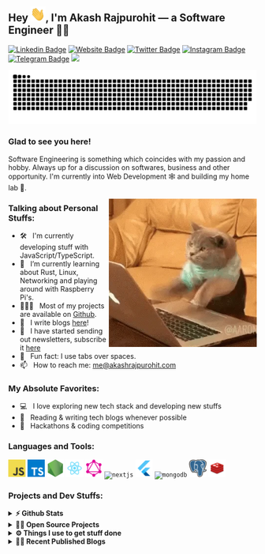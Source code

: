## Hey <img alt="Hi" src="./assets/Hi.gif" width="30px" height="30px" />, I'm Akash Rajpurohit — a Software Engineer 👨‍💻

[![Linkedin Badge](https://img.shields.io/badge/-@AkashRajpurohit-0e76a8?style=flat-square&logo=Linkedin&logoColor=white)](https://linkedin.com/in/AkashRajpurohit)
[![Website Badge](https://img.shields.io/badge/-akashrajpurohit.com-3b5998?style=flat-square&logo=google-chrome&logoColor=white)](https://akashrajpurohit.com/)
[![Twitter Badge](https://img.shields.io/badge/-@akashwhocodes-00acee?style=flat-square&logo=Twitter&logoColor=white)](https://twitter.com/AkashWhoCodes)
[![Instagram Badge](https://img.shields.io/badge/-@akashwho.codes-e4405f?style=flat-square&logo=Instagram&logoColor=white)](https://instagram.com/akashwho.codes/)
[![Telegram Badge](https://img.shields.io/badge/-@AkashRajpurohit-0088cc?style=flat-square&logo=Telegram&logoColor=white)](https://t.me/AkashRajpurohit)
![](https://visitor-badge.laobi.icu/badge?page_id=akashrajpurohit.visitor-badge&style=flat-square&color=0088cc)

<img src="https://raw.githubusercontent.com/AkashRajpurohit/AkashRajpurohit/master/assets/github-snake-dark.svg" />
  
### Glad to see you here!

Software Engineering is something which coincides with my passion and hobby. Always up for a discussion on softwares, business and other opportunity. I'm currently into Web Development 🕸️ and building my home lab 🚀.
  
<img align="right" alt="Coding Cat" src="./assets/coding.webp" />

### Talking about Personal Stuffs:

- 🛠 &nbsp; I'm currently developing stuff with JavaScript/TypeScript.
- 🚀 &nbsp; I’m currently learning about Rust, Linux, Networking and playing around with Raspberry Pi's.
- 👨🏻‍💻 &nbsp; Most of my projects are available on [Github](https://github.com/AkashRajpurohit).
- 💬 &nbsp; I write blogs [here](https://akashrajpurohit.com/blogs/?ref=github-desc)!
- 📰 &nbsp; I have started sending out newsletters, subscribe it [here](https://akashrajpurohit.com/newsletter/?ref=github-desc)
- 👾 &nbsp; Fun fact: I use tabs over spaces.
- 📫 &nbsp; How to reach me: me@akashrajpurohit.com 

### My Absolute Favorites:

- 💻 &nbsp; I love exploring new tech stack and developing new stuffs
- 📰 &nbsp; Reading & writing tech blogs whenever possible
- 🍕 &nbsp; Hackathons & coding competitions

### Languages and Tools:

<code><img height="35" src="https://raw.githubusercontent.com/github/explore/80688e429a7d4ef2fca1e82350fe8e3517d3494d/topics/javascript/javascript.png" alt="javascript"></code>
<code><img height="35" src="https://raw.githubusercontent.com/github/explore/80688e429a7d4ef2fca1e82350fe8e3517d3494d/topics/typescript/typescript.png" alt="typescript"></code>
<code><img height="35" src="https://raw.githubusercontent.com/github/explore/80688e429a7d4ef2fca1e82350fe8e3517d3494d/topics/nodejs/nodejs.png" alt="nodejs"></code>
<code><img height="35" src="https://raw.githubusercontent.com/github/explore/80688e429a7d4ef2fca1e82350fe8e3517d3494d/topics/react/react.png" alt="react"></code>
<code><img height="35" src="https://raw.githubusercontent.com/github/explore/80688e429a7d4ef2fca1e82350fe8e3517d3494d/topics/graphql/graphql.png" alt="graphql"></code>
<code><img height="35" src="https://nextjs.org/static/favicon/favicon-32x32.png" alt="nextjs"></code>
<code><img height="35" src="https://raw.githubusercontent.com/github/explore/cebd63002168a05a6a642f309227eefeccd92950/topics/flutter/flutter.png" alt="flutter"></code>
<code><img height="35" src="https://encrypted-tbn0.gstatic.com/images?q=tbn%3AANd9GcSTTzPAw-55ssm1Im594xYZ9eRQu2JylrkYLg&usqp=CAU" alt="mongodb"></code>
<code><img height="35" src="https://raw.githubusercontent.com/github/explore/80688e429a7d4ef2fca1e82350fe8e3517d3494d/topics/postgresql/postgresql.png" alt="postgresql"></code>
<code><img height="35" src="https://raw.githubusercontent.com/github/explore/80688e429a7d4ef2fca1e82350fe8e3517d3494d/topics/redis/redis.png" alt="redis"></code> 
</code> 

### Projects and Dev Stuffs: 
<details>	
  <summary><b>⚡ Github Stats</b></summary>

  <img height="170em" src="https://github-readme-stats.vercel.app/api?username=AkashRajpurohit&show_icons=false&hide_border=true&count_private=true&show_icons=true&theme=radical" />
  <img height="170em" src="https://github-readme-stats.vercel.app/api/top-langs/?username=AkashRajpurohit&hide=html,Jupyter%20Notebook&show_icons=true&hide_border=true&layout=compact&langs_count=8&theme=radical"/>
</details>

<details>
  <summary><b>🧑‍🚀 Open Source Projects</b></summary>

  <br />
  <table>
    <thead align="center">
      <tr border: none;>
        <td><b>💻 Projects</b></td>
        <td><b>🌟 Stars</b></td>
        <td><b>🍴 Forks</b></td>
        <td><b>🐛 Issues</b></td>
        <td><b>🔔 Pull Requests</b></td>
        <td><b>👨‍💻 Language</b></td>
      </tr>
    </thead>
    <tbody>
      <tr>
	<td><a href="https://github.com/AkashRajpurohit/howtoprofessionallysay/"><b>🧍 How to professionally say</b></a></td>
        <td><img alt="Stars" src="https://img.shields.io/github/stars/AkashRajpurohit/howtoprofessionallysay?style=flat-square&labelColor=343b41"/></td>
        <td><img alt="Forks" src="https://img.shields.io/github/forks/AkashRajpurohit/howtoprofessionallysay?style=flat-square&labelColor=343b41"/></td>
        <td><img alt="Issues" src="https://img.shields.io/github/issues/AkashRajpurohit/howtoprofessionallysay?style=flat-square"/></td>
        <td><img alt="Pull Requests" src="https://img.shields.io/github/issues-pr/AkashRajpurohit/howtoprofessionallysay?style=flat-square"/></td>
        <td><img alt="Language" src="https://img.shields.io/github/languages/top/AkashRajpurohit/howtoprofessionallysay?style=flat-square"/></td>
      </tr>
      <tr>
	<td><a href="https://github.com/AkashRajpurohit/clipper"><b>📋 Clipper</b></a></td>
        <td><img alt="Stars" src="https://img.shields.io/github/stars/AkashRajpurohit/clipper?style=flat-square&labelColor=343b41"/></td>
        <td><img alt="Forks" src="https://img.shields.io/github/forks/AkashRajpurohit/clipper?style=flat-square&labelColor=343b41"/></td>
        <td><img alt="Issues" src="https://img.shields.io/github/issues/AkashRajpurohit/clipper?style=flat-square"/></td>
        <td><img alt="Pull Requests" src="https://img.shields.io/github/issues-pr/AkashRajpurohit/clipper?style=flat-square"/></td>
        <td><img alt="Language" src="https://img.shields.io/github/languages/top/AkashRajpurohit/clipper?style=flat-square"/></td>
      </tr>
      <tr>
	<td><a href="https://github.com/AkashRajpurohit/github-emojis"><b>🚀 Github Emojis</b></a></td>
        <td><img alt="Stars" src="https://img.shields.io/github/stars/AkashRajpurohit/github-emojis?style=flat-square&labelColor=343b41"/></td>
        <td><img alt="Forks" src="https://img.shields.io/github/forks/AkashRajpurohit/github-emojis?style=flat-square&labelColor=343b41"/></td>
        <td><img alt="Issues" src="https://img.shields.io/github/issues/AkashRajpurohit/github-emojis?style=flat-square"/></td>
        <td><img alt="Pull Requests" src="https://img.shields.io/github/issues-pr/AkashRajpurohit/github-emojis?style=flat-square"/></td>
        <td><img alt="Language" src="https://img.shields.io/github/languages/top/AkashRajpurohit/github-emojis?style=flat-square"/></td>
      </tr>
      <tr>
	<td><a href="https://github.com/AkashRajpurohit/Spell-IT"><b>👨🏻‍💻 Spell-IT</b></a></td>
        <td><img alt="Stars" src="https://img.shields.io/github/stars/AkashRajpurohit/Spell-IT?style=flat-square&labelColor=343b41"/></td>
        <td><img alt="Forks" src="https://img.shields.io/github/forks/AkashRajpurohit/Spell-IT?style=flat-square&labelColor=343b41"/></td>
        <td><img alt="Issues" src="https://img.shields.io/github/issues/AkashRajpurohit/Spell-IT?style=flat-square"/></td>
        <td><img alt="Pull Requests" src="https://img.shields.io/github/issues-pr/AkashRajpurohit/Spell-IT?style=flat-square"/></td>
        <td><img alt="Language" src="https://img.shields.io/github/languages/top/AkashRajpurohit/Spell-IT?style=flat-square"/></td> 
      </tr>
    </tbody>
  </table>
  <br />
</details>
 
<details>	
  <br />
  <summary><b>⚙️ Things I use to get stuff done</b></summary>
  	<ul>
  	  <li><b>OS:</b> MacOS / Linux</li>
  	  <li><b>Browser: </b> Firefox / Brave Browser</li>
	  <li><b>Code Editor:</b> Visual Studio Code / Neovim </li>
	  <li><b>To Stay Updated:</b> Dev.to, Medium, Twitter and Tech YouTube Channels</li>
	</ul>
	<b>Read more about it <a target="_blank" rel="norefferer noopener" href="https://akashrajpurohit.com/uses/?ref=github-desc">here</a></b>
</details> 

<details>	
  <br />
  <summary><b>✍🏼 Recent Published Blogs</b></summary>

  <!-- BLOG-POST-LIST:START -->
 - 🚀 <a href='https://akashrajpurohit.com/blog/exploring-overthewire-level-7-to-level-8-bandit-challenge/?ref=github-profile-readme'>Exploring OverTheWire: Level 7 to Level 8 - Bandit Challenge</a>
 - 🔥 <a href='https://akashrajpurohit.com/blog/exploring-overthewire-level-6-to-level-7-bandit-challenge/?ref=github-profile-readme'>Exploring OverTheWire: Level 6 to Level 7 - Bandit Challenge</a>
 - ✍🏽 <a href='https://akashrajpurohit.com/blog/exploring-overthewire-level-5-to-level-6-bandit-challenge/?ref=github-profile-readme'>Exploring OverTheWire: Level 5 to Level 6 - Bandit Challenge</a>
 - 👨‍💻 <a href='https://akashrajpurohit.com/blog/exploring-overthewire-level-4-to-level-5-bandit-challenge/?ref=github-profile-readme'>Exploring OverTheWire: Level 4 to Level 5 - Bandit Challenge</a>
 - ✍🏽 <a href='https://akashrajpurohit.com/blog/exploring-overthewire-level-3-to-level-4-bandit-challenge/?ref=github-profile-readme'>Exploring OverTheWire: Level 3 to Level 4 - Bandit Challenge</a>
 - 👨‍💻 <a href='https://akashrajpurohit.com/blog/exploring-overthewire-level-2-to-level-3-bandit-challenge/?ref=github-profile-readme'>Exploring OverTheWire: Level 2 to Level 3 - Bandit Challenge</a>
 - 🔥 <a href='https://akashrajpurohit.com/blog/exploring-overthewire-level-1-to-level-2-bandit-challenge/?ref=github-profile-readme'>Exploring OverTheWire: Level 1 to Level 2 - Bandit Challenge</a>
 - ✍🏽 <a href='https://akashrajpurohit.com/blog/exploring-overthewire-level-0-to-level-1-bandit-challenge/?ref=github-profile-readme'>Exploring OverTheWire: Level 0 to Level 1 - Bandit Challenge</a>
 - 🚀 <a href='https://akashrajpurohit.com/blog/exploring-overthewire-level-0-bandit-challenge/?ref=github-profile-readme'>Exploring OverTheWire: Level 0 - Bandit Challenge</a>
 - 🚀 <a href='https://akashrajpurohit.com/blog/adguard-home-tailscale-erase-ads-on-the-go/?ref=github-profile-readme'>AdGuard Home + Tailscale = Erase Ads on the Go</a>
 - 🔥 <a href='https://akashrajpurohit.com/blog/how-i-safeguard-essential-data-in-my-homelab-with-offsite-backup-on-cloud/?ref=github-profile-readme'>How I Safeguard Essential Data in My Homelab with Off-site Backup on Cloud</a>
 - ✍🏽 <a href='https://akashrajpurohit.com/blog/easily-backup-your-local-data-to-the-cloud-in-linux/?ref=github-profile-readme'>Easily Backup your Local Data to the Cloud in Linux</a>
 - 🚀 <a href='https://akashrajpurohit.com/blog/linux-system-logs-an-overview-of-system-logs-and-how-to-read-them/?ref=github-profile-readme'>Linux System Logs: An Overview of System Logs and How to Read Them</a>
 - 🥳 <a href='https://akashrajpurohit.com/blog/linux-raid-configurations-for-data-redundancy-and-performance/?ref=github-profile-readme'>Linux RAID Configurations for Data Redundancy and Performance</a>
 - ✍🏽 <a href='https://akashrajpurohit.com/blog/how-i-setup-ssh-config-for-effectively-managing-multiple-servers/?ref=github-profile-readme'>How I setup SSH config for effectively managing multiple servers</a><!-- BLOG-POST-LIST:END -->  

</details>
